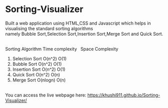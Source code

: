 # Sorting-Visualizer
Built a web application using HTML,CSS and Javascript which helps in visualising the standard sorting algorithms<br>
namely Bubble Sort,Selection Sort,Insertion Sort,Merge Sort and Quick Sort.<br><br>

Sorting Algorithm    Time complexity &nbsp;   Space Complexity &nbsp;  <br>
1. Selection Sort        O(n^2)              O(1)          <br>
2. Bubble Sort           O(n^2)              O(1)          <br>
3. Insertion Sort        O(n^2)              O(1)          <br>
4. Quick Sort            O(n^2)              O(n)          <br>
5. Merge Sort            O(nlogn)            O(n)          <br><br>


You can access the live webpage here:   https://khushi911.github.io/Sorting-Visualizer/
